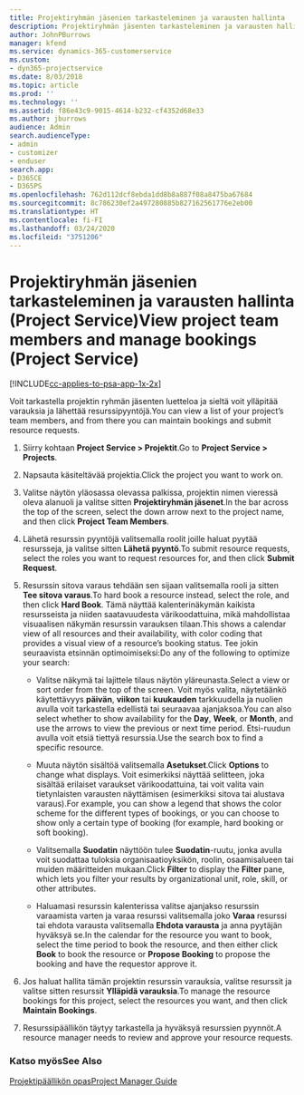 ```yaml
---
title: Projektiryhmän jäsenien tarkasteleminen ja varausten hallinta
description: Projektiryhmän jäsenten tarkasteleminen ja varausten hallinta Project Servicessä
author: JohnPBurrows
manager: kfend
ms.service: dynamics-365-customerservice
ms.custom:
- dyn365-projectservice
ms.date: 8/03/2018
ms.topic: article
ms.prod: ''
ms.technology: ''
ms.assetid: f86e43c9-9015-4614-b232-cf4352d68e33
ms.author: jburrows
audience: Admin
search.audienceType:
- admin
- customizer
- enduser
search.app:
- D365CE
- D365PS
ms.openlocfilehash: 762d112dcf8ebda1dd8b8a887f08a8475ba67684
ms.sourcegitcommit: 8c786230ef2a497280885b827162561776e2eb00
ms.translationtype: HT
ms.contentlocale: fi-FI
ms.lasthandoff: 03/24/2020
ms.locfileid: "3751206"
---
```

# <a name="view-project-team-members-and-manage-bookings-project-service"></a><span data-ttu-id="2b22e-103">Projektiryhmän jäsenien tarkasteleminen ja varausten hallinta (Project Service)</span><span class="sxs-lookup"><span data-stu-id="2b22e-103">View project team members and manage bookings (Project Service)</span></span>

[!INCLUDE[cc-applies-to-psa-app-1x-2x](../includes/cc-applies-to-psa-app-1x-2x.md)]

<span data-ttu-id="2b22e-104">Voit tarkastella projektin ryhmän jäsenten luetteloa ja sieltä voit ylläpitää varauksia ja lähettää resurssipyyntöjä.</span><span class="sxs-lookup"><span data-stu-id="2b22e-104">You can view a list of your project’s team members, and from there you can maintain bookings and submit resource requests.</span></span>  
  
1.  <span data-ttu-id="2b22e-105">Siirry kohtaan **Project Service > Projektit**.</span><span class="sxs-lookup"><span data-stu-id="2b22e-105">Go to **Project Service > Projects**.</span></span>  
  
2.  <span data-ttu-id="2b22e-106">Napsauta käsiteltävää projektia.</span><span class="sxs-lookup"><span data-stu-id="2b22e-106">Click the project you want to work on.</span></span>  
  
3.  <span data-ttu-id="2b22e-107">Valitse näytön yläosassa olevassa palkissa, projektin nimen vieressä oleva alanuoli ja valitse sitten **Projektiryhmän jäsenet**.</span><span class="sxs-lookup"><span data-stu-id="2b22e-107">In the bar across the top of the screen, select the down arrow next to the project name, and then click **Project Team Members**.</span></span>  
  
4.  <span data-ttu-id="2b22e-108">Lähetä resurssin pyyntöjä valitsemalla roolit joille haluat pyytää resursseja, ja valitse sitten **Lähetä pyyntö**.</span><span class="sxs-lookup"><span data-stu-id="2b22e-108">To submit resource requests, select the roles you want to request resources for, and then click **Submit Request**.</span></span>  
  
5.  <span data-ttu-id="2b22e-109">Resurssin sitova varaus tehdään sen sijaan valitsemalla rooli ja sitten **Tee sitova varaus**.</span><span class="sxs-lookup"><span data-stu-id="2b22e-109">To hard book a resource instead, select the role, and then click **Hard Book**.</span></span> <span data-ttu-id="2b22e-110">Tämä näyttää kalenterinäkymän kaikista resursseista ja niiden saatavuudesta värikoodattuina, mikä mahdollistaa visuaalisen näkymän resurssin varauksen tilaan.</span><span class="sxs-lookup"><span data-stu-id="2b22e-110">This shows a calendar view of all resources and their availability, with color coding that provides a visual view of a resource’s booking status.</span></span> <span data-ttu-id="2b22e-111">Tee jokin seuraavista etsinnän optimoimiseksi:</span><span class="sxs-lookup"><span data-stu-id="2b22e-111">Do any of the following to optimize your search:</span></span>  
  
    -   <span data-ttu-id="2b22e-112">Valitse näkymä tai lajittele tilaus näytön yläreunasta.</span><span class="sxs-lookup"><span data-stu-id="2b22e-112">Select a view or sort order from the top of the screen.</span></span> <span data-ttu-id="2b22e-113">Voit myös valita, näytetäänkö käytettävyys **päivän**, **viikon** tai **kuukauden** tarkkuudella ja nuolien avulla voit tarkastella edellistä tai seuraavaa ajanjaksoa.</span><span class="sxs-lookup"><span data-stu-id="2b22e-113">You can also select whether to show availability for the **Day**, **Week**, or **Month**, and use the arrows to view the previous or next time period.</span></span> <span data-ttu-id="2b22e-114">Etsi-ruudun avulla voit etsiä tiettyä resurssia.</span><span class="sxs-lookup"><span data-stu-id="2b22e-114">Use the search box to find a specific resource.</span></span>  
  
    -   <span data-ttu-id="2b22e-115">Muuta näytön sisältöä valitsemalla **Asetukset**.</span><span class="sxs-lookup"><span data-stu-id="2b22e-115">Click **Options** to change what displays.</span></span> <span data-ttu-id="2b22e-116">Voit esimerkiksi näyttää selitteen, joka sisältää erilaiset varaukset värikoodattuina, tai voit valita vain tietynlaisten varausten näyttämisen (esimerkiksi sitova tai alustava varaus).</span><span class="sxs-lookup"><span data-stu-id="2b22e-116">For example, you can show a legend that shows the color scheme for the different types of bookings, or you can choose to show only a certain type of booking (for example, hard booking or soft booking).</span></span>  
  
    -   <span data-ttu-id="2b22e-117">Valitsemalla **Suodatin** näyttöön tulee **Suodatin**-ruutu, jonka avulla voit suodattaa tuloksia organisaatioyksikön, roolin, osaamisalueen tai muiden määritteiden mukaan.</span><span class="sxs-lookup"><span data-stu-id="2b22e-117">Click **Filter** to display the **Filter** pane, which lets you filter your results by organizational unit, role, skill, or other attributes.</span></span>  
  
    -   <span data-ttu-id="2b22e-118">Haluamasi resurssin kalenterissa valitse ajanjakso resurssin varaamista varten ja varaa resurssi valitsemalla joko **Varaa** resurssi tai ehdota varausta valitsemalla **Ehdota varausta** ja anna pyytäjän hyväksyä se.</span><span class="sxs-lookup"><span data-stu-id="2b22e-118">In the calendar for the resource you want to book, select the time period to book the resource, and then either click **Book** to book the resource or **Propose Booking** to propose the booking and have the requestor approve it.</span></span>  
  
6.  <span data-ttu-id="2b22e-119">Jos haluat hallita tämän projektin resurssin varauksia, valitse resurssit ja valitse sitten resurssit **Ylläpidä varauksia**.</span><span class="sxs-lookup"><span data-stu-id="2b22e-119">To manage the resource bookings for this project, select the resources you want, and then click **Maintain Bookings**.</span></span>  
  
7.  <span data-ttu-id="2b22e-120">Resurssipäällikön täytyy tarkastella ja hyväksyä resurssien pyynnöt.</span><span class="sxs-lookup"><span data-stu-id="2b22e-120">A resource manager needs to review and approve your resource requests.</span></span>  
  
### <a name="see-also"></a><span data-ttu-id="2b22e-121">Katso myös</span><span class="sxs-lookup"><span data-stu-id="2b22e-121">See Also</span></span>  
 [<span data-ttu-id="2b22e-122">Projektipäällikön opas</span><span class="sxs-lookup"><span data-stu-id="2b22e-122">Project Manager Guide</span></span>](../project-service/project-manager-guide.md)
